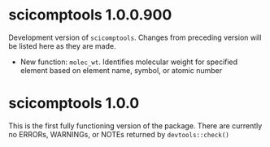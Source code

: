 # scicomptools 1.0.0.900

Development version of `scicomptools`. Changes from preceding version will be listed here as they are made.

- New function: `molec_wt`. Identifies molecular weight for specified element based on element name, symbol, or atomic number

# scicomptools 1.0.0

This is the first fully functioning version of the package. There are currently no ERRORs, WARNINGs, or NOTEs returned by `devtools::check()`
